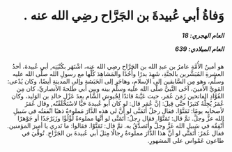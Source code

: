 <h1 dir="rtl">وَفاةُ أبي عُبيدةَ بن الجَرَّاح رضِي الله عنه .</h1>

<h5 dir="rtl">العام الهجري:  18

العام الميلادي: 639

</h5>

<p dir="rtl">هو أمينُ الأُمَّةِ عامرُ بن عبدِ الله بن الجَرَّاح رضِي الله عنه، اشْتَهَر بكُنْيَتِه, أبي عُبيدةَ، أحدُ العشرةِ المُبَشَّرين بالجنَّةِ، شَهِدَ بدرًا وأُحُدًا والمَشاهِدَ كُلَّها مع رسولِ الله صلَّى الله عليه وسلَّم، وهو مِن السَّابقين إلى الإسلامِ، وهاجَر إلى الحَبَشةِ وإلى المدينةِ أيضًا، وكان يُدْعى: القويَّ الأمينَ، آخَى النَّبيُّ صلَّى الله عليه وسلَّم بينه وبين أبي طَلحةَ الأنصاريِّ، كان مِن القُوَّادِ الفاتحين زَمَنَ عُمَر، حيث عَيَّنهُ قائدًا لِجُيوشِ الشَّام بعدَ عَزْلِ خالدِ بن الوَليد، وكان عُمَرُ يُجِلُّهُ كثيرًا حتَّى قِيلَ: إنَّ عُمَر قال: لو كان أبو عُبيدةَ حَيًّا لاسْتَخْلَفْتُه, وقال عُمَرُ لأصحابِه يومًا: تَمَنَّوْا. فقال رجلٌ أَتَمَنَّى لو أنَّ لي هذه الدَّارَ مَملوءةٌ ذهبًا انْفقتُه في سَبيلِ الله عزَّ وجلَّ. ثمَّ قال: تَمَنَّوْا. فقال رجلٌ: أَتَمَنَّى لو أنَّها مملوءةٌ لُؤْلُؤًا وزَبَرْجَدًا أو جَوْهرًا أُنْفِقُه في سَبيلِ الله عَزَّ وجلَّ وأَتَصدَّقُ به. ثمَّ قال: تَمَنَّوْا. فقالوا: ما نَدري يا أميرَ المؤمنين. فقال عُمَرُ: أَتَمَنَّى لو أنَّ هذا الدَّارَ مملوءةٌ رِجالًا مِثلَ أبي عُبيدةَ بن الجَرَّاحِ. تُوفِّيَ في طاعون عَمْواس على المشهورِ.</p></br>

